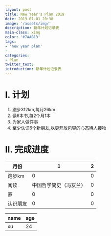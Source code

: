 ```yaml
---
layout: post
title: New Year's Plan 2019
date: 2019-01-01 20:38
image: '/assets/img/'
description: 新年计划记录表
main-class: xing
color: '#7AAB13'
tags:
- 'new year plan'
- 
categories:
- Plan
twitter_text: 
introduction: 新年计划记录表
---
```


# I. 计划
1. 跑步312km,每月26km
2. 读6本书,每2个月1本
3. 为家人做件事
4. 至少认识6个新朋友,以更开放包容的心态待人接物

# II. 完成进度
|月份 |1 |2 |
|-----|--|--|
|跑步km|0|0 |
|阅读|中国哲学简史（冯友兰）|0 |
|家|0 |0 |
|认识朋友|0 | 0|


|name|age|
|---|--|
|xu|24|
